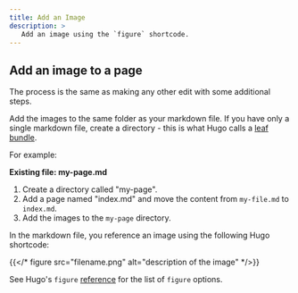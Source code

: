 ```yaml
---
title: Add an Image
description: >
   Add an image using the `figure` shortcode.
---
```


## Add an image to a page

The process is the same as making any other edit with some additional steps.

Add the images to the same folder as your markdown file. If you have only a single markdown file, create a directory - this is what Hugo calls a [leaf bundle](https://gohugo.io/content-management/page-bundles/#leaf-bundles). 

For example:

**Existing file: my-page.md**
1. Create a directory called "my-page".
1. Add a page named "index.md" and move the content from `my-file.md` to `index.md`.
1. Add the images to the `my-page` directory.



In the markdown file, you reference an image using the following Hugo shortcode:

{{</* figure src="filename.png" alt="description of the image" */>}}


See Hugo's `figure` [reference](https://gohugo.io/content-management/shortcodes/#figure) for the list of `figure` options.

